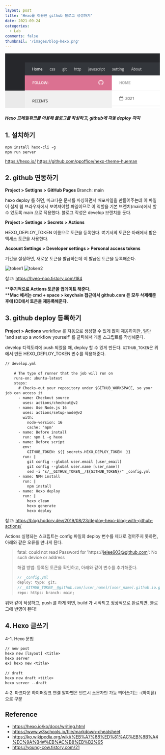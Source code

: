 ```yaml
---
layout: post
title: 'Hexo를 이용한 github 블로그 생성하기'
date: 2021-09-24
categories:
  - Lab
comments: false
thumbnail: '/images/blog-hexo.png'
---
```


![blog](/images/blog-hexo.png)

##### Hexo 프레임워크를 이용해 블로그를 작성하고, github에 자동 deploy 까지

## 1. 설치하기

```
npm install hexo-cli -g
npm run server
```

https://hexo.io/
https://github.com/ppoffice/hexo-theme-hueman

## 2. github 연동하기

**Project > Settigns > GitHub Pages**
Branch: main

hexo deploy 를 하면, 마크다운 문서를 파싱하면서 배포파일을 만들어주는데 이 파일이 실제 웹 브라우저에서 보여져야할 파일이므로 이 역할을 기본 브랜치(main)에서 할 수 있도록 main 으로 적용했다.
블로그 작성은 develop 브랜치를 둔다.

**Project > Settings > Secrets > Actions**

HEXO_DEPLOY_TOKEN 이름으로 토큰을 등록한다.
여기서의 토큰은 아래에서 받은 액세스 토큰을 사용한다.

**Account Settings > Developer settings > Personal access tokens**

기간을 설정하면, 새로운 토큰을 발급하는데 이 발급된 토큰을 등록해준다.

![token1](/blog-hexo/token1.png)
![token2](/blog-hexo/token2.png)

참고: https://hyeo-noo.tistory.com/184

\***\*주기적으로 Actions 토큰을 업데이트 해준다.** <br/> \***\*Mac 에서는 cmd + space > keychain 접근에서 github.com 은 모두 삭제해준 후에 IDE에서 토큰을 재등록해준다.**

## 3. github deploy 등록하기

**Project > Actions**
workflow 를 자동으로 생성할 수 있게 많이 제공하지만, 일단 'and set up a workflow yourself' 를 클릭해서 개별 스크립트를 작성해준다.

develop 디렉토리에 push 되었을 때, deploy 할 수 있게 만든다.
`GITHUB_TOKEN`은 위에서 만든 HEXO_DEPLOY_TOKEN 변수를 적용해준다.

```
// develop.yml

    # The type of runner that the job will run on
    runs-on: ubuntu-latest
    steps:
      # Checks-out your repository under $GITHUB_WORKSPACE, so your job can access it
      - name: Checkout source
        uses: actions/checkout@v2
      - name: Use Node.js 16
        uses: actions/setup-node@v2
        with:
          node-version: 16
          cache: 'npm'
      - name: Before install
        run: npm i -g hexo
      - name: Before script
        env:
          GITHUB_TOKEN: ${{ secrets.HEXO_DEPLOY_TOKEN  }}
        run: |
          git config --global user.email [user_email]
          git config --global user.name [user_name]]
          sed -i "s/__GITHUB_TOKEN__/${GITHUB_TOKEN}/" _config.yml
      - name: NPM install
        run: |
          npm install
      - name: Hexo deploy
        run: |
          hexo clean
          hexo generate
          hexo deploy
```

참고: https://blog.hodory.dev/2019/08/23/deploy-hexo-blog-with-github-actions/

Actions 실행되는 스크립트는 config 파일의 deploy 변수를 제대로 걸어주지 못하면, 아래와 같은 오류를 만나게 된다.

> fatal: could not read Password for 'https://jelee603@github.com': No such device or address
>
> 해결 방법:
> 등록된 토큰을 확인하고, 아래와 같이 변수를 추가해준다.
>
> ```js
> // _config.yml
> deploy: type: git;
> //__GITHUB_TOKEN__@github.com/[user_name]/[user_name].github.io.git
> repo: https: branch: main;
> ```

위와 같이 작성하고, push 를 하게 되면, build 가 시작되고 정상적으로 완료되면, 블로그에 반영이 된다!

## 4. Hexo 글쓰기

4-1. Hexo 문법

```
// new post
hexo new [layout] <title>
hexo server
ex) hexo new <title>

// draft
hexo new draft <title>
hexo server --draft
```

4-2. 마크다운 하이퍼링크 연결
알파벳은 반드시 소문자만 가능
띄어쓰기는 -(하이픈)으로 구분

## Reference

- https://hexo.io/ko/docs/writing.html
- https://www.w3schools.io/file/markdown-cheatsheet
- https://ko.wikipedia.org/wiki/%EB%A7%88%ED%81%AC%EB%8B%A4%EC%9A%B4#%EB%AC%B8%EB%B2%95
- https://young-cow.tistory.com/21
